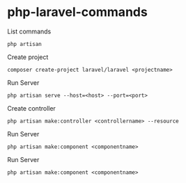 # php-laravel-commands

List commands
```
php artisan

```

Create project
```
composer create-project laravel/laravel <projectname>

```

Run Server
```
php artisan serve --host=<host> --port=<port>

```

Create controller
```
php artisan make:controller <controllername> --resource

```

Run Server
```
php artisan make:component <componentname>

```

Run Server
```
php artisan make:component <componentname>

```
